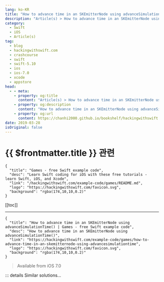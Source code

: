 ```yaml
---
lang: ko-KR
title: "How to advance time in an SKEmitterNode using advanceSimulationTime()"
description: "Article(s) > How to advance time in an SKEmitterNode using advanceSimulationTime()"
category:
  - Swift
  - iOS
  - Article(s)
tag: 
  - blog
  - hackingwithswift.com
  - crashcourse
  - swift
  - swift-5.10
  - ios
  - ios-7.0
  - xcode
  - appstore
head:
  - - meta:
    - property: og:title
      content: "Article(s) > How to advance time in an SKEmitterNode using advanceSimulationTime()"
    - property: og:description
      content: "How to advance time in an SKEmitterNode using advanceSimulationTime()"
    - property: og:url
      content: https://chanhi2000.github.io/bookshelf/hackingwithswift.com/example-code/games/how-to-advance-time-in-an-skemitternode-using-advancesimulationtime.html
date: 2019-03-28
isOriginal: false
---
```


# {{ $frontmatter.title }} 관련

```component VPCard
{
  "title": "Games - free Swift example code",
  "desc": "Learn Swift coding for iOS with these free tutorials - learn Swift, iOS, and Xcode",
  "link": "/hackingwithswift.com/example-code/games/README.md",
  "logo": "https://hackingwithswift.com/favicon.svg",
  "background": "rgba(174,10,10,0.2)"
}
```

[[toc]]

---

```component VPCard
{
  "title": "How to advance time in an SKEmitterNode using advanceSimulationTime() | Games - free Swift example code",
  "desc": "How to advance time in an SKEmitterNode using advanceSimulationTime()",
  "link": "https://hackingwithswift.com/example-code/games/how-to-advance-time-in-an-skemitternode-using-advancesimulationtime",
  "logo": "https://hackingwithswift.com/favicon.svg",
  "background": "rgba(174,10,10,0.2)"
}
```

> Available from iOS 7.0

<!-- TODO: 작성 -->

<!-- 
When you create a particle system in SpriteKit, the particles start at their creation point and move outwards from there. That’s fine for things like explosions and fire, but if you’re using the particles to simulate something that has no real start or end - space dust, for example - then having your particles start from a particular location looks wrong.

To fix this, you should use the `advanceSimulationTime()` method of `SKEmitterNode`: give it a number of seconds, and it effectively fast forwards the particle system by that amount. For a space dust particle system, this would fill the screen with particles, so the game screen doesn’t start empty.

Here’s some code:

```swift
if let starfield = SKEmitterNode(fileNamed: "Starfield") {
    starfield.position = CGPoint(x: 1024, y: 384)
    starfield.advanceSimulationTime(10)
    addChild(starfield)
}
```

-->

::: details Similar solutions…

<!--
/example-code/games/how-to-emit-particles-using-skemitternode">How to emit particles using SKEmitterNode 
/quick-start/swiftui/how-to-fill-and-stroke-shapes-at-the-same-time">How to fill and stroke shapes at the same time 
/example-code/testing/how-to-benchmark-app-launch-time-using-xctossignpostmetricapplicationlaunch">How to benchmark app launch time using XCTOSSignpostMetric.applicationLaunch 
/example-code/system/how-to-run-code-at-a-specific-time">How to run code at a specific time 
/quick-start/swiftui/how-to-make-two-gestures-recognize-at-the-same-time-using-simultaneousgesture">How to make two gestures recognize at the same time using simultaneousGesture()</a>
-->

